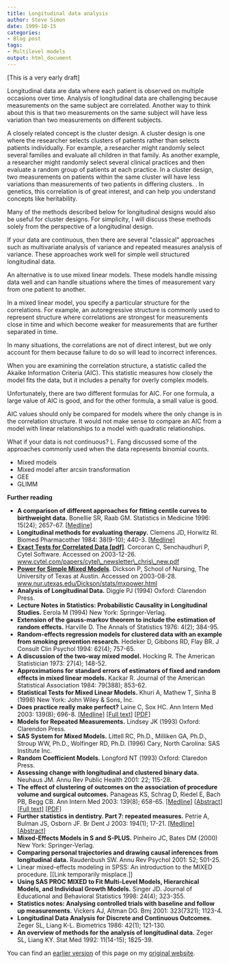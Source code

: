 ```yaml
---
title: Longitudinal data analysis
author: Steve Simon
date: 1999-10-15
categories:
- Blog post
tags:
- Multilevel models
output: html_document
---
```

[This is a very early draft]

Longitudinal data are data where each patient is observed on multiple
occasions over time. Analysis of longitudinal data are challenging
because measurements on the same subject are correlated. Another way to
think about this is that two measurements on the same subject will have
less variation than two measurements on different subjects.

A closely related concept is the cluster design. A cluster design is one
where the researcher selects clusters of patients rather than selects
patients individually. For example, a researcher might randomly select
several families and evaluate all children in that family. As another
example, a researcher might randomly select several clinical practices
and then evaluate a random group of patients at each practice. In a
cluster design, two measurements on patients within the same cluster
will have less variations than measurements of two patients in differing
clusters. . In genetics, this correlation is of great interest, and can
help you understand concepts like heritability.

Many of the methods described below for longitudinal designs would also
be useful for cluster designs. For simplicity, I will discuss these
methods solely from the perspective of a longitudinal design.

If your data are continuous, then there are several "classical"
approaches such as multivariate analysis of variance and repeated
measures analysis of variance. These approaches work well for simple
well structured longitudinal data.

An alternative is to use mixed linear models. These models handle
missing data well and can handle situations where the times of
measurement vary from one patient to another.

In a mixed linear model, you specify a particular structure for the
correlations. For example, an autoregressive structure is commonly used
to represent structure where correlations are strongest for measurements
close in time and which become weaker for measurements that are further
separated in time.

In many situations, the correlations are not of direct interest, but we
only account for them because failure to do so will lead to incorrect
inferences.

When you are examining the correlation structure, a statistic called the
Akaike Information Criteria (AIC). This statistic measures how closely
the model fits the data, but it includes a penalty for overly complex
models.

Unfortunately, there are two different formulas for AIC. For one
formula, a large value of AIC is good, and for the other formula, a
small value is good.

AIC values should only be compared for models where the only change is
in the correlation structure. It would not make sense to compare an AIC
from a model with linear relationships to a model with quadratic
relationships.

What if your data is not continuous? L. Fang discussed some of the
approaches commonly used when the data represents binomial counts.

-   Mixed models
-   Mixed model after arcsin transformation
-   GEE
-   GLIMM

**Further reading**

-   **A comparison of different approaches for fitting centile curves to
    birthweight data.** Bonellie SR, Raab GM. Statistics in Medicine
    1996: 15(24); 2657-67.
    [\[Medline\]](http://www.ncbi.nlm.nih.gov/entrez/query.fcgi?cmd=Retrieve&db=PubMed&list_uids=8981678&dopt=Abstract)
-   **Longitudinal methods for evaluating therapy.** Clemens JD, Horwitz
    RI. Biomed Pharmacother 1984: 38(9-10); 440-3.
    [\[Medline\]](http://www.ncbi.nlm.nih.gov/entrez/query.fcgi?cmd=Retrieve&db=PubMed&list_uids=6529601&dopt=Abstract)
-   **[Exact Tests for Correlated Data
    \[pdf\]](http://www.cytel.com/papers/cytel_newsletter_chris_new.pdf)**.
    Corcoran C, Senchaudhuri P, Cytel Software. Accessed on 2003-12-26.
    www.cytel.com/papers/cytel\_newsletter\_chris\_new.pdf
-   **[Power for Simple Mixed
    Models](http://www.nur.utexas.edu/Dickson/stats/mxpower.html)**.
    Dickson P, School of Nursing, The University of Texas at Austin.
    Accessed on 2003-08-28.
    www.nur.utexas.edu/Dickson/stats/mxpower.html
-   **Analysis of Longitudinal Data.** Diggle PJ (1994) Oxford:
    Clarendon Press.
-   **Lecture Notes in Statistics: Probabilistic Causality in
    Longitudinal Studies.** Eerola M (1994) New York: Springer-Verlag.
-   **Extension of the gauss-markov theorem to include the estimation of
    random effects.** Harville D. The Annals of Statistics 1976: 4(2);
    384-95.
-   **Random-effects regression models for clustered data with an
    example from smoking prevention research.** Hedeker D, Gibbons RD,
    Flay BR. J Consult Clin Psychol 1994: 62(4); 757-65.
-   **A discussion of the two-way mixed model.** Hocking R. The American
    Statistician 1973: 27(4); 148-52.
-   **Approximations for standard errors of estimators of fixed and
    random effects in mixed linear models.** Kackar R. Journal of the
    American Statistical Association 1984: 79(388); 853-62.
-   **Statistical Tests for Mixed Linear Models.** Khuri A, Mathew T,
    Sinha B (1998) New York: John Wiley & Sons, Inc.
-   **Does practice really make perfect?** Laine C, Sox HC. Ann Intern
    Med 2003: 139(8); 696-8.
    [\[Medline\]](http://www.ncbi.nlm.nih.gov/entrez/query.fcgi?cmd=Retrieve&db=PubMed&list_uids=14568859&dopt=Abstract)
    [\[Full text\]](http://www.annals.org/cgi/content/full/139/8/696)
    [\[PDF\]](http://www.annals.org/cgi/reprint/139/8/696.pdf)
-   **Models for Repeated Measurements.** Lindsey JK (1993) Oxford:
    Clarendon Press.
-   **SAS System for Mixed Models.** Littell RC, Ph.D., Milliken GA,
    Ph.D., Stroup WW, Ph.D., Wolfinger RD, Ph.D. (1996) Cary, North
    Carolina: SAS Institute Inc.
-   **Random Coefficient Models.** Longford NT (1993) Oxford: Claredon
    Press.
-   **Assessing change with longitudinal and clustered binary data.**
    Neuhaus JM. Annu Rev Public Health 2001: 22; 115-28.
-   **The effect of clustering of outcomes on the association of
    procedure volume and surgical outcomes.** Panageas KS, Schrag D,
    Riedel E, Bach PB, Begg CB. Ann Intern Med 2003: 139(8); 658-65.
    [\[Medline\]](http://www.ncbi.nlm.nih.gov/entrez/query.fcgi?cmd=Retrieve&db=PubMed&list_uids=14568854&dopt=Abstract)
    [\[Abstract\]](http://www.annals.org/cgi/content/abstract/139/8/658)
    [\[Full text\]](http://www.annals.org/cgi/content/full/139/8/658)
    [\[PDF\]](http://www.annals.org/cgi/reprint/139/8/658.pdf)
-   **Further statistics in dentistry. Part 7: repeated measures.**
    Petrie A, Bulman JS, Osborn JF. Br Dent J 2003: 194(1); 17-21.
    [\[Medline\]](http://www.ncbi.nlm.nih.gov/entrez/query.fcgi?cmd=Retrieve&db=PubMed&list_uids=12540932&dopt=Abstract)
    [\[Abstract\]](http://www.nature.com/cgi-taf/dynapage.taf?file=/bdj/journal/v194/n1/abs/4802405a.html&filetype=&)
-   **Mixed-Effects Models in S and S-PLUS.** Pinheiro JC, Bates DM
    (2000) New York: Springer-Verlag.
-   **Comparing personal trajectories and drawing causal inferences from
    longitudinal data.** Raudenbush SW. Annu Rev Psychol 2001: 52;
    501-25.
-   Linear mixed-effects modeling in SPSS: An introduction to the MIXED
    procedure. \[\[Link temporarily misplace.\]\]
-   **Using SAS PROC MIXED to Fit Multi-Level Models, Hierarchical
    Models, and Individual Growth Models.** Singer JD. Journal of
    Educational and Behavioral Statistics 1998: 24(4); 323-355.
-   **Statistics notes: Analysing controlled trials with baseline and
    follow up measurements.** Vickers AJ, Altman DG. Bmj 2001:
    323(7321); 1123-4.
-   **Longitudinal Data Analysis for Discrete and Continuous Outcomes.**
    Zeger SL, Liang K-L. Biometrics 1986: 42(1); 121-130.
-   **An overview of methods for the analysis of longitudinal data.**
    Zeger SL, Liang KY. Stat Med 1992: 11(14-15); 1825-39.

You can find an [earlier version][sim1] of this page on my [original website][sim2].

[sim1]: http://www.pmean.com/99/longitudinal.html
[sim2]: http://www.pmean.com/original_site.html

